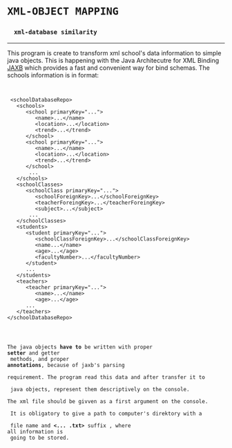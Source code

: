 # ``XML-OBJECT MAPPING``
### &nbsp; &nbsp; ``xml-database similarity ``
------------------------
This program is create to transform xml school's data information to simple java objects. This is happening with
the Java Architecutre for XML Binding [JAXB](http://javatpoint.com/jaxb-tutorial)  which provides a fast and convenient way for bind schemas. The schools information is in format: 
<pre>
<code>

 &lt;schoolDatabaseRepo>
   &lt;schools>
      &lt;school primaryKey="...">
         &lt;name>...&lt;/name>
         &lt;location>...&lt;/location>
         &lt;trend>...&lt;/trend>
      &lt;/school>
      &lt;school primaryKey="...">
         &lt;name>...&lt;/name>
         &lt;location>...&lt;/location>
         &lt;trend>...&lt;/trend>
      &lt;/school>
       ...
   &lt;/schools>
   &lt;schoolClasses>
      &lt;schoolClass primaryKey="...">
         &lt;schoolForeignKey>...&lt;/schoolForeignKey>
         &lt;teacherForeingKey>...&lt;/teacherForeingKey>
         &lt;subject>...&lt;/subject>
       ...
   &lt;/schoolClasses>
   &lt;students>
      &lt;student primaryKey="...">
         &lt;schoolClassForeignKey>...&lt;/schoolClassForeignKey>
         &lt;name...&lt;/name>
         &lt;age>...&lt;/age>
         &lt;facultyNumber>...&lt;/facultyNumber>
      &lt;/student>
      ...
   &lt;/students>
   &lt;teachers>
      &lt;teacher primaryKey="...">
         &lt;name>...&lt;/name>
         &lt;age>...&lt;/age>
      ...
   &lt;/teachers>
&lt;/schoolDatabaseRepo>
</pre>

The java objects **have to** be written with proper **setter** and getter <br /> methods, and proper **annotations**, because of jaxb's parsing <br />requirement.
The program read this data and after transfer it to <br /> java objects, represent them descriptively on the console. <br />The xml file should be givven as a first argument on the console. <br /> It is obligatory to give a path to computer's direktory with a <br /> file name and **<... .txt>** suffix , where all information is <br /> going to be stored.